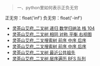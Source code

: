 > 一、python里如何表示正负无穷

正无穷：float('inf')
负无穷：float('-inf')

- [灵茶山艾府_二叉树 递归 数学归纳法 栈 104](https://www.bilibili.com/video/BV1UD4y1Y769/?spm_id_from=333.788&vd_source=5c4d3e12d3512ed84532d27dcef8ab0d)
- [灵茶山艾府_二叉树 相同 对称 平衡 右视图](https://www.bilibili.com/video/BV18M411z7bb/?spm_id_from=333.788&vd_source=5c4d3e12d3512ed84532d27dcef8ab0d)
- [灵茶山艾府_二叉搜索树 前序 中序 后序](https://www.bilibili.com/video/BV14G411P7C1/?spm_id_from=333.788&vd_source=5c4d3e12d3512ed84532d27dcef8ab0d)
- [灵茶山艾府_二叉搜索树 前序 中序 后序](https://www.bilibili.com/video/BV14G411P7C1/?spm_id_from=333.788&vd_source=5c4d3e12d3512ed84532d27dcef8ab0d)
- [灵茶山艾府_二叉树 最近公共祖先 ](https://www.bilibili.com/video/BV1W44y1Z7AR/?spm_id_from=333.788&vd_source=5c4d3e12d3512ed84532d27dcef8ab0d)
- [灵茶山艾府_二叉树 层序遍历 BFS 队列 ](https://www.bilibili.com/video/BV1hG4y1277i/?spm_id_from=333.788&vd_source=5c4d3e12d3512ed84532d27dcef8ab0d)
